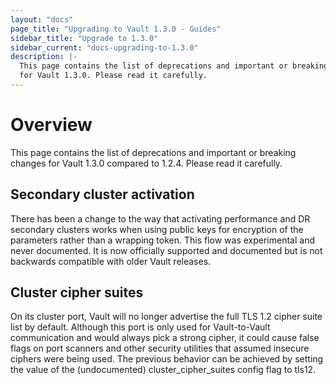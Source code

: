 ```yaml
---
layout: "docs"
page_title: "Upgrading to Vault 1.3.0 - Guides"
sidebar_title: "Upgrade to 1.3.0"
sidebar_current: "docs-upgrading-to-1.3.0"
description: |-
  This page contains the list of deprecations and important or breaking changes
  for Vault 1.3.0. Please read it carefully.
---
```


# Overview

This page contains the list of deprecations and important or breaking changes
for Vault 1.3.0 compared to 1.2.4. Please read it carefully.

## Secondary cluster activation 

There has been a change to the way that activating performance and DR secondary
clusters works when using public keys for encryption of the parameters rather
than a wrapping token. This flow was experimental and never documented. It is
now officially supported and documented but is not backwards compatible with
older Vault releases.

## Cluster cipher suites 

On its cluster port, Vault will no longer advertise the full TLS 1.2 cipher
suite list by default. Although this port is only used for Vault-to-Vault
communication and would always pick a strong cipher, it could cause false flags
on port scanners and other security utilities that assumed insecure ciphers were
being used. The previous behavior can be achieved by setting the value of the
(undocumented) cluster_cipher_suites config flag to tls12.

